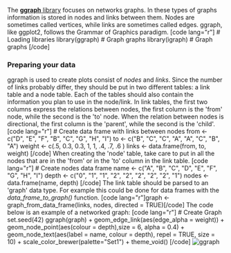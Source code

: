 The [**ggraph** library](https://www.rdocumentation.org/packages/ggraph/versions/0.1.1/topics/ggraph) focuses on networks graphs. In these types of graphs information is stored in nodes and links between them. Nodes are sometimes called vertices, while links are sometimes called edges. ggraph, like ggplot2, follows the Grammar of Graphics paradigm. [code lang="r"] # Loading libraries library(ggraph) # Graph graphs library(igraph) # Graph graphs [/code]

### Preparing your data

ggraph is used to create plots consist of _nodes_ and _links_. Since the number of links probably differ, they should be put in two different tables: a link table and a node table. Each of the tables should also contain the information you plan to use in the node/link. In link tables, the first two columns express the relations between nodes, the first column is the 'from' node, while the second is the 'to' node. When the relation between nodes is directional, the first column is the 'parent', while the second is the 'child'. [code lang="r"] # Create data frame with links between nodes from <- c("D", "E", "F", "B", "C", "G", "H", "I") to <- c("B", "C", "C", "A", "A", "C", "B", "A") weight <- c(.5, 0.3, 0.3, 1, 1, .4, .7, .6 ) links <- data.frame(from, to, weight) [/code] When creating the 'node' table, take care to put in all the nodes that are in the 'from' or in the 'to' column in the link table. [code lang="r"] # Create nodes data frame name <- c("A", "B", "C", "D", "E", "F", "G", "H", "I") depth <- c("0", "1", "1", "2", "2", "2", "2", "2", "1") nodes <- data.frame(name, depth) [/code] The link table should be parsed to an 'graph' data type. For example this could be done for data frames with the _data_frame_to_graph()_ function. [code lang="r"]graph <- graph_from_data_frame(links, nodes, directed = TRUE)[/code] The code below is an example of a networked graph: [code lang="r"] # Create Graph set.seed(42) ggraph(graph) + geom_edge_link(aes(edge_alpha = weight)) + geom_node_point(aes(colour = depth),size = 6, alpha = 0.4) + geom_node_text(aes(label = name, colour = depth), repel = TRUE, size = 10) + scale_color_brewer(palette="Set1") + theme_void() [/code] ![ggraph](https://markzwart.files.wordpress.com/2017/05/ggraph.png)
